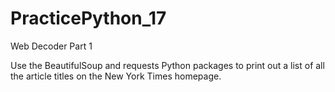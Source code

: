 # PracticePython_17
Web Decoder Part 1

Use the BeautifulSoup and requests Python packages to print out a list of all the article titles on the New York Times homepage.
